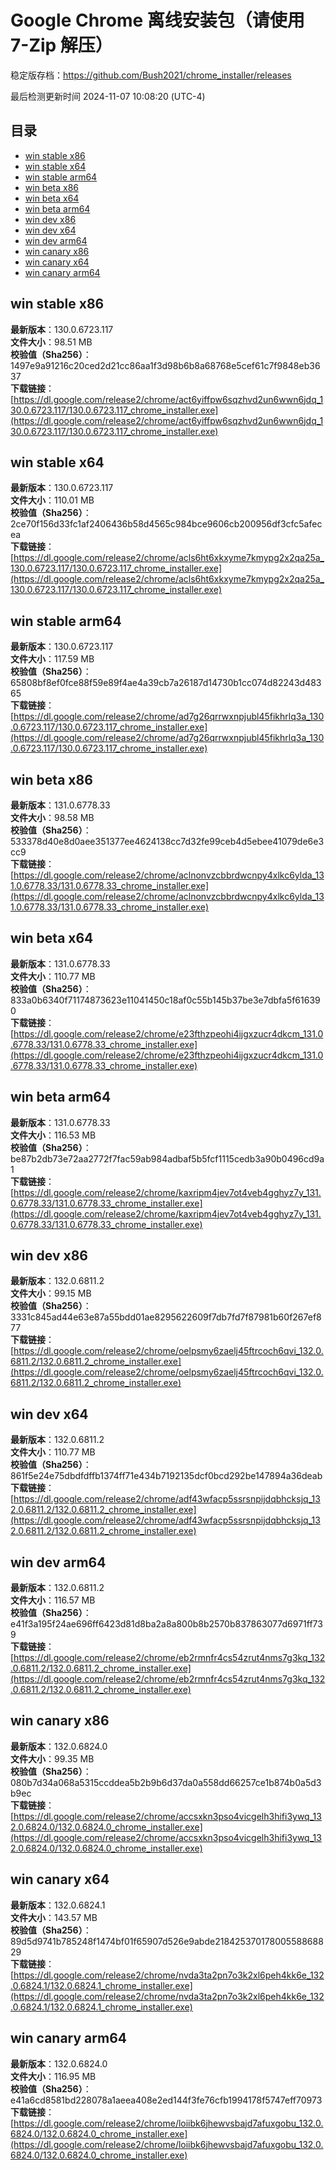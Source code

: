 # Google Chrome 离线安装包（请使用 7-Zip 解压）
稳定版存档：<https://github.com/Bush2021/chrome_installer/releases>

最后检测更新时间
2024-11-07 10:08:20 (UTC-4)

## 目录
* [win stable x86](https://github.com/Bush2021/chrome_installer?tab=readme-ov-file#win-stable-x86)
* [win stable x64](https://github.com/Bush2021/chrome_installer?tab=readme-ov-file#win-stable-x64)
* [win stable arm64](https://github.com/Bush2021/chrome_installer?tab=readme-ov-file#win-stable-arm64)
* [win beta x86](https://github.com/Bush2021/chrome_installer?tab=readme-ov-file#win-beta-x86)
* [win beta x64](https://github.com/Bush2021/chrome_installer?tab=readme-ov-file#win-beta-x64)
* [win beta arm64](https://github.com/Bush2021/chrome_installer?tab=readme-ov-file#win-beta-arm64)
* [win dev x86](https://github.com/Bush2021/chrome_installer?tab=readme-ov-file#win-dev-x86)
* [win dev x64](https://github.com/Bush2021/chrome_installer?tab=readme-ov-file#win-dev-x64)
* [win dev arm64](https://github.com/Bush2021/chrome_installer?tab=readme-ov-file#win-dev-arm64)
* [win canary x86](https://github.com/Bush2021/chrome_installer?tab=readme-ov-file#win-canary-x86)
* [win canary x64](https://github.com/Bush2021/chrome_installer?tab=readme-ov-file#win-canary-x64)
* [win canary arm64](https://github.com/Bush2021/chrome_installer?tab=readme-ov-file#win-canary-arm64)

## win stable x86
**最新版本**：130.0.6723.117  
**文件大小**：98.51 MB  
**校验值（Sha256）**：1497e9a91216c20ced2d21cc86aa1f3d98b6b8a68768e5cef61c7f9848eb3637  
**下载链接**：[https://dl.google.com/release2/chrome/act6yiffpw6sqzhvd2un6wwn6jdq_130.0.6723.117/130.0.6723.117_chrome_installer.exe](https://dl.google.com/release2/chrome/act6yiffpw6sqzhvd2un6wwn6jdq_130.0.6723.117/130.0.6723.117_chrome_installer.exe)  

## win stable x64
**最新版本**：130.0.6723.117  
**文件大小**：110.01 MB  
**校验值（Sha256）**：2ce70f156d33fc1af2406436b58d4565c984bce9606cb200956df3cfc5afecea  
**下载链接**：[https://dl.google.com/release2/chrome/acls6ht6xkxyme7kmypg2x2qa25a_130.0.6723.117/130.0.6723.117_chrome_installer.exe](https://dl.google.com/release2/chrome/acls6ht6xkxyme7kmypg2x2qa25a_130.0.6723.117/130.0.6723.117_chrome_installer.exe)  

## win stable arm64
**最新版本**：130.0.6723.117  
**文件大小**：117.59 MB  
**校验值（Sha256）**：65808bf8ef0fce88f59e89f4ae4a39cb7a26187d14730b1cc074d82243d48365  
**下载链接**：[https://dl.google.com/release2/chrome/ad7g26qrrwxnpjubl45fikhrlq3a_130.0.6723.117/130.0.6723.117_chrome_installer.exe](https://dl.google.com/release2/chrome/ad7g26qrrwxnpjubl45fikhrlq3a_130.0.6723.117/130.0.6723.117_chrome_installer.exe)  

## win beta x86
**最新版本**：131.0.6778.33  
**文件大小**：98.58 MB  
**校验值（Sha256）**：533378d40e8d0aee351377ee4624138cc7d32fe99ceb4d5ebee41079de6e3cc9  
**下载链接**：[https://dl.google.com/release2/chrome/aclnonvzcbbrdwcnpy4xlkc6ylda_131.0.6778.33/131.0.6778.33_chrome_installer.exe](https://dl.google.com/release2/chrome/aclnonvzcbbrdwcnpy4xlkc6ylda_131.0.6778.33/131.0.6778.33_chrome_installer.exe)  

## win beta x64
**最新版本**：131.0.6778.33  
**文件大小**：110.77 MB  
**校验值（Sha256）**：833a0b6340f71174873623e11041450c18af0c55b145b37be3e7dbfa5f616390  
**下载链接**：[https://dl.google.com/release2/chrome/e23fthzpeohi4ijgxzucr4dkcm_131.0.6778.33/131.0.6778.33_chrome_installer.exe](https://dl.google.com/release2/chrome/e23fthzpeohi4ijgxzucr4dkcm_131.0.6778.33/131.0.6778.33_chrome_installer.exe)  

## win beta arm64
**最新版本**：131.0.6778.33  
**文件大小**：116.53 MB  
**校验值（Sha256）**：be87b2db73e72aa2772f7fac59ab984adbaf5b5fcf1115cedb3a90b0496cd9a1  
**下载链接**：[https://dl.google.com/release2/chrome/kaxripm4jev7ot4veb4gghyz7y_131.0.6778.33/131.0.6778.33_chrome_installer.exe](https://dl.google.com/release2/chrome/kaxripm4jev7ot4veb4gghyz7y_131.0.6778.33/131.0.6778.33_chrome_installer.exe)  

## win dev x86
**最新版本**：132.0.6811.2  
**文件大小**：99.15 MB  
**校验值（Sha256）**：3331c845ad44e63e87a55bdd01ae8295622609f7db7fd7f87981b60f267ef877  
**下载链接**：[https://dl.google.com/release2/chrome/oelpsmy6zaelj45ftrcoch6qvi_132.0.6811.2/132.0.6811.2_chrome_installer.exe](https://dl.google.com/release2/chrome/oelpsmy6zaelj45ftrcoch6qvi_132.0.6811.2/132.0.6811.2_chrome_installer.exe)  

## win dev x64
**最新版本**：132.0.6811.2  
**文件大小**：110.77 MB  
**校验值（Sha256）**：861f5e24e75dbdfdffb1374ff71e434b7192135dcf0bcd292be147894a36deab  
**下载链接**：[https://dl.google.com/release2/chrome/adf43wfacp5ssrsnpijdqbhcksjq_132.0.6811.2/132.0.6811.2_chrome_installer.exe](https://dl.google.com/release2/chrome/adf43wfacp5ssrsnpijdqbhcksjq_132.0.6811.2/132.0.6811.2_chrome_installer.exe)  

## win dev arm64
**最新版本**：132.0.6811.2  
**文件大小**：116.57 MB  
**校验值（Sha256）**：e41f3a195f24ae696ff6423d81d8ba2a8a800b8b2570b837863077d6971ff739  
**下载链接**：[https://dl.google.com/release2/chrome/eb2rmnfr4cs54zrut4nms7g3kq_132.0.6811.2/132.0.6811.2_chrome_installer.exe](https://dl.google.com/release2/chrome/eb2rmnfr4cs54zrut4nms7g3kq_132.0.6811.2/132.0.6811.2_chrome_installer.exe)  

## win canary x86
**最新版本**：132.0.6824.0  
**文件大小**：99.35 MB  
**校验值（Sha256）**：080b7d34a068a5315ccddea5b2b9b6d37da0a558dd66257ce1b874b0a5d3b9ec  
**下载链接**：[https://dl.google.com/release2/chrome/accsxkn3pso4vicgelh3hifi3ywq_132.0.6824.0/132.0.6824.0_chrome_installer.exe](https://dl.google.com/release2/chrome/accsxkn3pso4vicgelh3hifi3ywq_132.0.6824.0/132.0.6824.0_chrome_installer.exe)  

## win canary x64
**最新版本**：132.0.6824.1  
**文件大小**：143.57 MB  
**校验值（Sha256）**：89d5d9741b785248f1474bf01f65907d526e9abde21842537017800558868829  
**下载链接**：[https://dl.google.com/release2/chrome/nvda3ta2pn7o3k2xl6peh4kk6e_132.0.6824.1/132.0.6824.1_chrome_installer.exe](https://dl.google.com/release2/chrome/nvda3ta2pn7o3k2xl6peh4kk6e_132.0.6824.1/132.0.6824.1_chrome_installer.exe)  

## win canary arm64
**最新版本**：132.0.6824.0  
**文件大小**：116.95 MB  
**校验值（Sha256）**：e41a6cd8581bd228078a1aeea408e2ed144f3fe76cfb1994178f5747eff70973  
**下载链接**：[https://dl.google.com/release2/chrome/loiibk6jhewvsbajd7afuxgobu_132.0.6824.0/132.0.6824.0_chrome_installer.exe](https://dl.google.com/release2/chrome/loiibk6jhewvsbajd7afuxgobu_132.0.6824.0/132.0.6824.0_chrome_installer.exe)  

